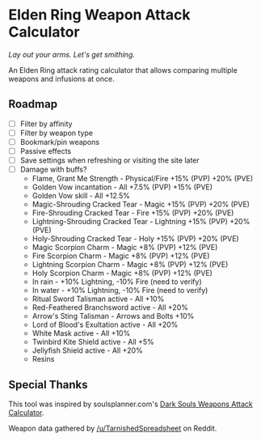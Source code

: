 # Elden Ring Weapon Attack Calculator

_Lay out your arms. Let's get smithing._

An Elden Ring attack rating calculator that allows comparing multiple weapons and infusions at once.

## Roadmap

- [ ] Filter by affinity
- [ ] Filter by weapon type
- [ ] Bookmark/pin weapons
- [ ] Passive effects
- [ ] Save settings when refreshing or visiting the site later
- [ ] Damage with buffs?
  - Flame, Grant Me Strength - Physical/Fire +15% (PVP) +20% (PVE)
  - Golden Vow incantation - All +7.5% (PVP) +15% (PVE)
  - Golden Vow skill - All +12.5%
  - Magic-Shrouding Cracked Tear - Magic +15% (PVP) +20% (PVE)
  - Fire-Shrouding Cracked Tear - Fire +15% (PVP) +20% (PVE)
  - Lightning-Shrouding Cracked Tear - Lightning +15% (PVP) +20% (PVE)
  - Holy-Shrouding Cracked Tear - Holy +15% (PVP) +20% (PVE)
  - Magic Scorpion Charm - Magic +8% (PVP) +12% (PVE)
  - Fire Scorpion Charm - Magic +8% (PVP) +12% (PVE)
  - Lightning Scorpion Charm - Magic +8% (PVP) +12% (PVE)
  - Holy Scorpion Charm - Magic +8% (PVP) +12% (PVE)
  - In rain - +10% Lightning, -10% Fire (need to verify)
  - In water - +10% Lightning, -10% Fire (need to verify)
  - Ritual Sword Talisman active - All +10%
  - Red-Feathered Branchsword active - All +20%
  - Arrow's Sting Talisman - Arrows and Bolts +10%
  - Lord of Blood's Exultation active - All +20%
  - White Mask active - All +10%
  - Twinbird Kite Shield active - All +5%
  - Jellyfish Shield active - All +20%
  - Resins

## Special Thanks

This tool was inspired by soulsplanner.com's [Dark Souls Weapons Attack Calculator](https://soulsplanner.com/darksouls/weaponatk).

Weapon data gathered by [/u/TarnishedSpreadsheet](https://www.reddit.com/user/TarnishedSpreadsheet/) on Reddit.
